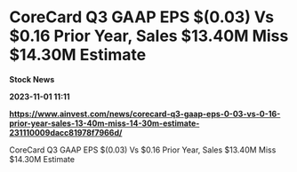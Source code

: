 # CoreCard Q3 GAAP EPS $(0.03) Vs $0.16 Prior Year, Sales $13.40M Miss $14.30M Estimate
**Stock News**

**2023-11-01 11:11**

**https://www.ainvest.com/news/corecard-q3-gaap-eps-0-03-vs-0-16-prior-year-sales-13-40m-miss-14-30m-estimate-231110009dacc81978f7966d/**

CoreCard Q3 GAAP EPS $(0.03) Vs $0.16 Prior Year, Sales $13.40M Miss $14.30M Estimate